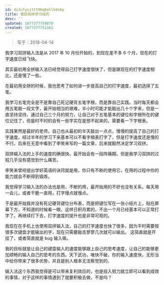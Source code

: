 ```yaml
---
id: di3ufysjttt06q6allkds6y
title: 我的双拼学习经历
desc: ''
updated: 1677377759870
created: 1677377752162
---
```


> 写于：2018-04-14

我学习双拼输入法是从 2017 年 10 月份开始的，到现在差不多 6 个月，现在的打字速度已经飞快。

其实最初用全拼输入法已经觉得自己打字速度很快了，但是跟现在的打字速度相比，还是慢了一些。

在最初用全拼的时候，我也思考了如何进一步提高自己的打字速度，最初选择了五笔。

我学习五笔完全是不是靠自己死记硬背五笔字根，而是靠自己实践。当时每天都会用五笔敲一段文字，最开始相当的艰难，半小时可能才能敲出几十个字来，但是一直坚持坚持，通过自己三个月的努力，让自己对于五笔基本的键位和字根所在的键位记住了，但是时不时的会有一些字实在是想不起来的，需要看一下字根表。

实践果然是最好的老师，自己也从最初的半天敲出一点点，慢慢的提高了自己的打字速度。经过半年的学习下来基本可以不看字根表打字了，但是打字速度还是慢的不行。后来在无意中看到了李笑来写的一篇文章，后来就毅然决定学习双拼。

双拼输入法的上手的速度的确很快。最开始会有一段阵痛期，但是我学习双拼的过程几乎没有感觉到什么痛苦。

李笑来曾经提出学好英语的诀窍就是用，你只有不断的使用它，在用的过程中你的能力就会不断得到锻炼。

我觉得学习输入法的办法也是用，不断的用，最开始用的不好也没有关系，每天用一会儿，或者干脆一直用，打字慢点就慢点。

于是最开始我并没有死记硬背键位分布表，而是把键位写在一张小纸片上，贴在屏幕下方，不知道的时候看一眼，这样日积月累的，不出一个月已经基本可以正常打字了。再继续打下去，打字速度的提升也是非常可观的。

我现在在手机上也使用双拼输入法，自己的打字速度也快了很多，因为平时需要按很多次键盘才能输出的字，现在只需要敲击寥寥几次就可以输出。
这简直就是开挂了，或者简直就是 bug 输入嘛。

我的目标就是让自己的键盘输入的速度能够跟上自己的思考速度，让自己的能够更加顺畅的输入自己的思考的东西。天下武功，唯快不破，你的输入速度快，无形当中给你带来了很多优势，并且是别人根本无法察觉到的，

输入法这个东西我觉得是可以带来复利效应的，也是投入努力就立即可以看到成效的事情，对于这样的事情遇到了就要积极去做，不是吗？
